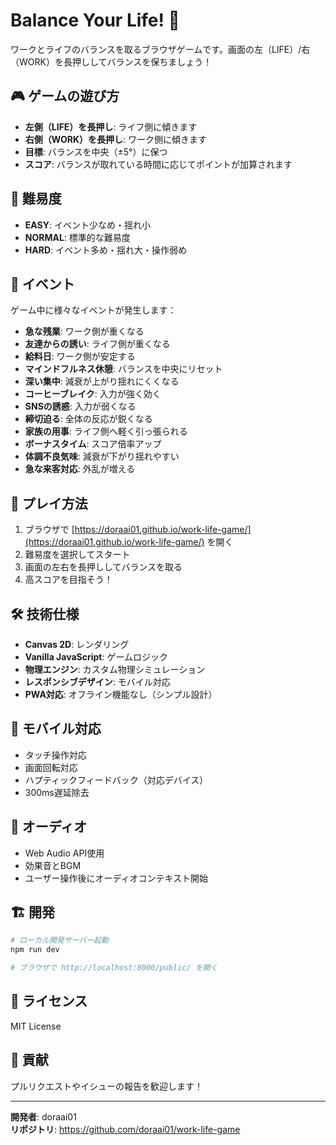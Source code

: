 # Balance Your Life! 🎯

ワークとライフのバランスを取るブラウザゲームです。画面の左（LIFE）/右（WORK）を長押ししてバランスを保ちましょう！

## 🎮 ゲームの遊び方

- **左側（LIFE）を長押し**: ライフ側に傾きます
- **右側（WORK）を長押し**: ワーク側に傾きます
- **目標**: バランスを中央（±5°）に保つ
- **スコア**: バランスが取れている時間に応じてポイントが加算されます

## 🎯 難易度

- **EASY**: イベント少なめ・揺れ小
- **NORMAL**: 標準的な難易度
- **HARD**: イベント多め・揺れ大・操作弱め

## 🎪 イベント

ゲーム中に様々なイベントが発生します：

- **急な残業**: ワーク側が重くなる
- **友達からの誘い**: ライフ側が重くなる
- **給料日**: ワーク側が安定する
- **マインドフルネス休憩**: バランスを中央にリセット
- **深い集中**: 減衰が上がり揺れにくくなる
- **コーヒーブレイク**: 入力が強く効く
- **SNSの誘惑**: 入力が弱くなる
- **締切迫る**: 全体の反応が鋭くなる
- **家族の用事**: ライフ側へ軽く引っ張られる
- **ボーナスタイム**: スコア倍率アップ
- **体調不良気味**: 減衰が下がり揺れやすい
- **急な来客対応**: 外乱が増える

## 🚀 プレイ方法

1. ブラウザで [https://doraai01.github.io/work-life-game/](https://doraai01.github.io/work-life-game/) を開く
2. 難易度を選択してスタート
3. 画面の左右を長押ししてバランスを取る
4. 高スコアを目指そう！

## 🛠️ 技術仕様

- **Canvas 2D**: レンダリング
- **Vanilla JavaScript**: ゲームロジック
- **物理エンジン**: カスタム物理シミュレーション
- **レスポンシブデザイン**: モバイル対応
- **PWA対応**: オフライン機能なし（シンプル設計）

## 📱 モバイル対応

- タッチ操作対応
- 画面回転対応
- ハプティックフィードバック（対応デバイス）
- 300ms遅延除去

## 🎵 オーディオ

- Web Audio API使用
- 効果音とBGM
- ユーザー操作後にオーディオコンテキスト開始

## 🏗️ 開発

```bash
# ローカル開発サーバー起動
npm run dev

# ブラウザで http://localhost:8000/public/ を開く
```

## 📄 ライセンス

MIT License

## 🤝 貢献

プルリクエストやイシューの報告を歓迎します！

---

**開発者**: doraai01  
**リポジトリ**: https://github.com/doraai01/work-life-game
